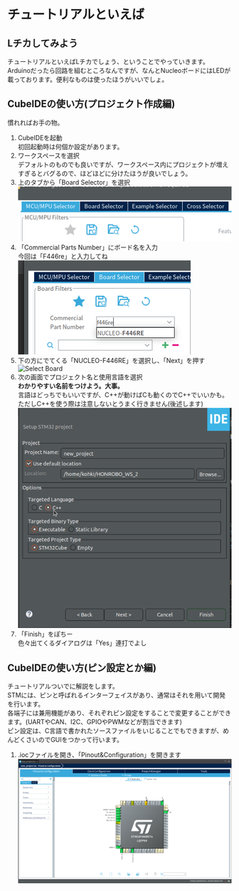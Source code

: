 # チュートリアルといえば
## Lチカしてみよう
チュートリアルといえばLチカでしょう、ということでやっていきます。  
Arduinoだったら回路を組むところなんですが、なんとNucleoボードにはLEDが載っております。便利なものは使ったほうがいいでしょ。

## CubeIDEの使い方(プロジェクト作成編)
慣れればお手の物。

1. CubeIDEを起動  
   初回起動時は何個か設定があります。
2. ワークスペースを選択  
   デフォルトのものでも良いですが、ワークスペース内にプロジェクトが増えすぎるとバグるので、ほどほどに分けたほうが良いでしょう。
3. 上のタブから「Board Selector」を選択  
   ![Board Selector](pic/2_1.png)
4. 「Commercial Parts Number」にボード名を入力  
   今回は「F446re」と入力してね  
   ![Commercial Parts Number](pic/2_2.png)  
5. 下の方にでてくる「NUCLEO-F446RE」を選択し、「Next」を押す
   ![Select Board](pic/２_3.png)
6. 次の画面でプロジェクト名と使用言語を選択  
   **わかりやすい名前をつけよう。大事。**  
   言語はどっちでもいいですが、C++が動けばCも動くのでC++でいいかも。  
   ただしC++を使う際は注意しないとうまく行きません(後述します)
   ![name and lang](pic/2_4.png)
7. 「Finish」をぽちー  
   色々出てくるダイアログは「Yes」連打でよし

## CubeIDEの使い方(ピン設定とか編)
チュートリアルついでに解説をします。  
STMには、ピンと呼ばれるインターフェイスがあり、通常はそれを用いて開発を行います。  
各端子には兼用機能があり、それぞれピン設定をすることで変更することができます。(UARTやCAN、I2C、GPIOやPWMなどが割当できます)  
ピン設定は、C言語で書かれたソースファイルをいじることでもできますが、めんどくさいのでGUIをつかって行います。  
1. .iocファイルを開き、「Pinout&Configuration」を開きます
   ![pingout_config](pic/2_5.png)